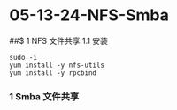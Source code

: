 # 05-13-24-NFS-Smba
##$ 1 NFS 文件共享
    1.1 安装

```
sudo -i
yum install -y nfs-utils
yum install -y rpcbind
```

### 1 Smba 文件共享